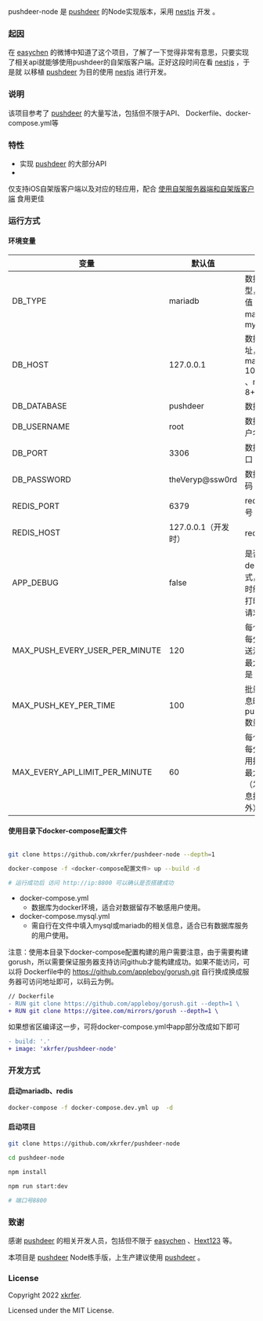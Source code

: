 pushdeer-node 是 [pushdeer](https://github.com/easychen/pushdeer) 的Node实现版本，采用 [nestjs](https://github.com/nestjs/nest)
开发 。

### 起因

在 [easychen](https://github.com/easychen)
的微博中知道了这个项目，了解了一下觉得非常有意思，只要实现了相关api就能够使用pushdeer的自架版客户端。正好这段时间在看 [nestjs](https://github.com/nestjs/nest) ，于是就
以移植 [pushdeer](https://github.com/easychen/pushdeer) 为目的使用 [nestjs](https://github.com/nestjs/nest) 进行开发。

### 说明

该项目参考了 [pushdeer](https://github.com/easychen/pushdeer) 的大量写法，包括但不限于API、 Dockerfile、docker-compose.yml等

### 特性

- 实现 [pushdeer](https://github.com/easychen/pushdeer) 的大部分API
-

仅支持iOS自架版客户端以及对应的轻应用，配合 [使用自架服务器端和自架版客户端](https://github.com/easychen/pushdeer#%E4%BD%BF%E7%94%A8%E8%87%AA%E6%9E%B6%E6%9C%8D%E5%8A%A1%E5%99%A8%E7%AB%AF%E5%92%8C%E8%87%AA%E6%9E%B6%E7%89%88%E5%AE%A2%E6%88%B7%E7%AB%AF)
食用更佳

### 运行方式

#### 环境变量

| 变量                             | 默认值           | 说明                                |
|--------------------------------|---------------|-----------------------------------|
| DB_TYPE                        | mariadb       | 数据库类型，可选值mariadb、mysql            |
| DB_HOST                        | 127.0.0.1     | 数据库地址，支持mariadb 10.5.8+ 、mysql 8+ |
| DB_DATABASE                    | pushdeer      | 数据库                               |
| DB_USERNAME                    | root          | 数据库用户名                            |
| DB_PORT                        | 3306          | 数据库端口                             |
| DB_PASSWORD                    | theVeryp@ssw0rd | 数据库密码                             |
| REDIS_PORT                     | 6379          | redis端口号                          |
| REDIS_HOST                     | 127.0.0.1（开发时） | redis地址                           |
| APP_DEBUG                      | false         | 是否开启debug模式，开启时终端会打印相关请求          |
| MAX_PUSH_EVERY_USER_PER_MINUTE | 120           | 每个ip下每分钟发送消息的最大次数是                |
| MAX_PUSH_KEY_PER_TIME          | 100           | 批量发消息时最大pushkey数量                 |
| MAX_EVERY_API_LIMIT_PER_MINUTE | 60            | 每个ip下每分钟调用接口的最大次数（发送消息接口除外）       |

#### 使用目录下docker-compose配置文件

```bash

git clone https://github.com/xkrfer/pushdeer-node --depth=1

docker-compose -f <docker-compose配置文件> up --build -d

# 运行成功后 访问 http://ip:8800 可以确认是否搭建成功

```

- docker-compose.yml
    - 数据库为docker环境，适合对数据留存不敏感用户使用。
- docker-compose.mysql.yml
    - 需自行在文件中填入mysql或mariadb的相关信息，适合已有数据库服务的用户使用。

注意：使用本目录下docker-compose配置构建的用户需要注意，由于需要构建gorush，所以需要保证服务器支持访问github才能构建成功。如果不能访问，可以将
Dockerfile中的 https://github.com/appleboy/gorush.git 自行换成换成服务器可访问地址即可，以码云为例。

```diff
// Dockerfile
- RUN git clone https://github.com/appleboy/gorush.git --depth=1 \
+ RUN git clone https://gitee.com/mirrors/gorush --depth=1 \
```

如果想省区编译这一步，可将docker-compose.yml中app部分改成如下即可

```diff
- build: '.'
+ image: 'xkrfer/pushdeer-node'
```

### 开发方式

#### 启动mariadb、redis

```bash
docker-compose -f docker-compose.dev.yml up  -d
```

#### 启动项目

```bash
git clone https://github.com/xkrfer/pushdeer-node

cd pushdeer-node

npm install

npm run start:dev

# 端口号8800

```

### 致谢

感谢 [pushdeer](https://github.com/easychen/pushdeer) 的相关开发人员，包括但不限于 [easychen](https://github.com/easychen)
、[Hext123](https://github.com/Hext123) 等。

本项目是 [pushdeer](https://github.com/easychen/pushdeer) Node练手版，上生产建议使用 [pushdeer](https://github.com/easychen/pushdeer) 。

### License

Copyright 2022 [xkrfer](https://github.com/xkrfer).

Licensed under the MIT License.

